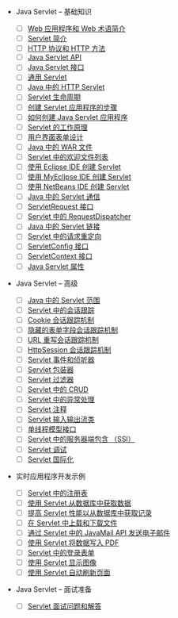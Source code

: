 * Java Servlet – 基础知识

  - [ ] [Web 应用程序和 Web 术语简介](https://dotnettutorials.net/lesson/introduction-to-web-application/)

  * [ ] [Servlet 简介](https://dotnettutorials.net/lesson/introduction-to-servlets/)

  - [ ] [HTTP 协议和 HTTP 方法](https://dotnettutorials.net/lesson/http-protocol/)

  * [ ] [Java Servlet API](https://dotnettutorials.net/lesson/java-servlet-api/)

  - [ ] [Java Servlet 接口](https://dotnettutorials.net/lesson/java-servlet-interface/)

  * [ ] [通用 Servlet](https://dotnettutorials.net/lesson/generic-servlet/)

  - [ ] [Java 中的 HTTP Servlet](https://dotnettutorials.net/lesson/http-servlet-in-java/)

  * [ ] [Servlet 生命周期](https://dotnettutorials.net/lesson/servlet-life-cycle/)

  - [ ] [创建 Servlet 应用程序的步骤](https://dotnettutorials.net/lesson/steps-to-create-servlet-application/)

  * [ ] [如何创建 Java Servlet 应用程序](https://dotnettutorials.net/lesson/first-java-servlet-application/)

  - [ ] [Servlet 的工作原理](https://dotnettutorials.net/lesson/how-servlet-works/)

  * [ ] [用户界面表单设计](https://dotnettutorials.net/lesson/user-interface-form-designs/)

  - [ ] [Java 中的 WAR 文件](https://dotnettutorials.net/lesson/war-file/)

  * [ ] [Servlet 中的欢迎文件列表](https://dotnettutorials.net/lesson/welcome-file-list-servlet/)

  - [ ] [使用 Eclipse IDE 创建 Servlet](https://dotnettutorials.net/lesson/servlet-using-eclipse/)

  * [ ] [使用 MyEclipse IDE 创建 Servlet](https://dotnettutorials.net/lesson/servlet-using-myeclipse/)

  - [ ] [使用 NetBeans IDE 创建 Servlet](https://dotnettutorials.net/lesson/servlet-using-netbeans/)

  * [ ] [Java 中的 Servlet 通信](https://dotnettutorials.net/lesson/servlet-communication/)

  - [ ] [ServletRequest 接口](https://dotnettutorials.net/lesson/servletrequest-interface/)

  * [ ] [Servlet 中的 RequestDispatcher](https://dotnettutorials.net/lesson/requestdispatcher-in-servlet/)

  - [ ] [Java 中的 Servlet 链接](https://dotnettutorials.net/lesson/servlet-chaining-in-java/)

  * [ ] [Servlet 中的请求重定向](https://dotnettutorials.net/lesson/request-redirection-in-servlet/)

  - [ ] [ServletConfig 接口](https://dotnettutorials.net/lesson/servletconfig-interface/)

  * [ ] [ServletContext 接口](https://dotnettutorials.net/lesson/servletcontext-interface/)

  - [ ] [Java Servlet 属性](https://dotnettutorials.net/lesson/java-servlet-attributes/)

* Java Servlet – 高级

  - [ ] [Java 中的 Servlet 范围](https://dotnettutorials.net/lesson/servlet-scopes-in-java/)

  * [ ] [Servlet 中的会话跟踪](https://dotnettutorials.net/lesson/session-tracking-in-servlet/)

  - [ ] [Cookie 会话跟踪机制](https://dotnettutorials.net/lesson/cookies-in-servlet/)

  * [ ] [隐藏的表单字段会话跟踪机制](https://dotnettutorials.net/lesson/hidden-form-fields-in-servlet/)

  - [ ] [URL 重写会话跟踪机制](https://dotnettutorials.net/lesson/url-rewriting-servlet/)

  * [ ] [HttpSession 会话跟踪机制](https://dotnettutorials.net/lesson/httpsession-session-tracking-mechanism/)

  - [ ] [Servlet 事件和侦听器](https://dotnettutorials.net/lesson/servlet-events-and-listeners/)

  * [ ] [Servlet 包装器](https://dotnettutorials.net/lesson/servlet-wrappers/)

  - [ ] [Servlet 过滤器](https://dotnettutorials.net/lesson/servlet-filters/)

  * [ ] [Servlet 中的 CRUD](https://dotnettutorials.net/lesson/crud-in-servlet/)

  - [ ] [Servlet 中的异常处理](https://dotnettutorials.net/lesson/exception-handling-in-servlet/)

  * [ ] [Servlet 注释](https://dotnettutorials.net/lesson/servlet-annotations/)

  - [ ] [Servlet 输入输出流类](https://dotnettutorials.net/lesson/servlet-input-output-stream-classes/)

  * [ ] [单线程模型接口](https://dotnettutorials.net/lesson/single-thread-model-interface/)

  - [ ] [Servlet 中的服务器端包含 （SSI）](https://dotnettutorials.net/lesson/server-side-include/)

  * [ ] [Servlet 调试](https://dotnettutorials.net/lesson/servlet-debugging/)

  - [ ] [Servlet 国际化](https://dotnettutorials.net/lesson/servlet-internationalization/)

* 实时应用程序开发示例

  - [ ] [Servlet 中的注册表](https://dotnettutorials.net/lesson/registration-form-in-servlet/)

  * [ ] [使用 Servlet 从数据库中获取数据](https://dotnettutorials.net/lesson/fetch-data-from-database-using-servlet/)

  - [ ] [提高 Servlet 性能以从数据库中获取记录](https://dotnettutorials.net/lesson/improving-servlet-performance/)

  * [ ] [在 Servlet 中上载和下载文件](https://dotnettutorials.net/lesson/uploading-and-downloading-files-in-servlet/)

  - [ ] [通过 Servlet 中的 JavaMail API 发送电子邮件](https://dotnettutorials.net/lesson/sending-email-through-javamail-api-in-servlet/)

  * [ ] [使用 Servlet 将数据写入 PDF](https://dotnettutorials.net/lesson/write-data-into-pdf-using-servlet/)

  - [ ] [Servlet 中的登录表单](https://dotnettutorials.net/lesson/login-form-in-servlet/)

  * [ ] [使用 Servlet 显示图像](https://dotnettutorials.net/lesson/display-images-using-servlet/)

  - [ ] [使用 Servlet 自动刷新页面](https://dotnettutorials.net/lesson/auto-refresh-page-using-servlet/)

* Java Servlet – 面试准备

  - [ ] [Servlet 面试问题和解答](https://dotnettutorials.net/lesson/servlet-interview-questions-and-answers/)
